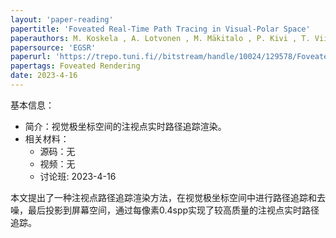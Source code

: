 ```yaml
---
layout: 'paper-reading'
papertitle: 'Foveated Real-Time Path Tracing in Visual-Polar Space'
paperauthors: M. Koskela , A. Lotvonen , M. Mäkitalo , P. Kivi , T. Viitanen , P. Jääskeläinen
papersource: 'EGSR'
paperurl: 'https://trepo.tuni.fi//bitstream/handle/10024/129578/Foveated_Real_Time_Path_Tracing_in_Visual_Polar_Space.pdf?sequence=1'
papertags: Foveated Rendering 
date: 2023-4-16
---
```


基本信息：
- 简介：视觉极坐标空间的注视点实时路径追踪渲染。
- 相关材料：
  - 源码：无
  - 视频：无
  - 讨论班: 2023-4-16
 
本文提出了一种注视点路径追踪渲染方法，在视觉极坐标空间中进行路径追踪和去噪，最后投影到屏幕空间，通过每像素0.4spp实现了较高质量的注视点实时路径追踪。